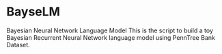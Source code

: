 # BayseLM
Bayesian Neural Network Language Model
This is the script to build a toy Bayesian Recurrent Neural Network language model using PennTree Bank Dataset.
